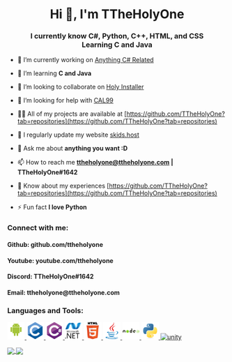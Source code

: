 <h1 align="center">Hi 👋, I'm TTheHolyOne</h1>
<h3 align="center">I currently know C#, Python, C++, HTML, and CSS<br/>Learning C and Java</h3>

- 🔭 I’m currently working on [Anything C# Related](https://github.com/TTheHolyOne?tab=repositories)

- 🌱 I’m learning **C and Java**

- 👯 I’m looking to collaborate on [Holy Installer](https://github.com/TTheHolyOne/installtemplate)

- 🤝 I’m looking for help with [CAL99](https://github.com/TTheHolyOne/CAL99)

- 👨‍💻 All of my projects are available at [https://github.com/TTheHolyOne?tab=repositories](https://github.com/TTheHolyOne?tab=repositories)

- 📝 I regularly update my website [skids.host](https://skids.host)

- 💬 Ask me about **anything you want :D**

- 📫 How to reach me **ttheholyone@ttheholyone.com | TTheHolyOne#1642**

- 📄 Know about my experiences [https://github.com/TTheHolyOne?tab=repositories](https://github.com/TTheHolyOne?tab=repositories)

- ⚡ Fun fact **I love Python**

<h3 align="left">Connect with me:</h3>
<p align="left">
<h4>Github: github.com/ttheholyone</h4>
<h4>Youtube: youtube.com/ttheholyone</h4>
<h4>Discord: TTheHolyOne#1642</h4>
<h4>Email: ttheholyone@ttheholyone.com</h4>
</p>

<h3 align="left">Languages and Tools:</h3>
<p align="left"> <a href="https://developer.android.com" target="_blank"> <img src="https://raw.githubusercontent.com/devicons/devicon/master/icons/android/android-original-wordmark.svg" alt="android" width="40" height="40"/> </a> <a href="https://www.cprogramming.com/" target="_blank"> <img src="https://raw.githubusercontent.com/devicons/devicon/master/icons/c/c-original.svg" alt="c" width="40" height="40"/> </a> <a href="https://www.w3schools.com/cs/" target="_blank"> <img src="https://raw.githubusercontent.com/devicons/devicon/master/icons/csharp/csharp-original.svg" alt="csharp" width="40" height="40"/> </a> <a href="https://dotnet.microsoft.com/" target="_blank"> <img src="https://raw.githubusercontent.com/devicons/devicon/master/icons/dot-net/dot-net-original-wordmark.svg" alt="dotnet" width="40" height="40"/> </a> <a href="https://www.w3.org/html/" target="_blank"> <img src="https://raw.githubusercontent.com/devicons/devicon/master/icons/html5/html5-original-wordmark.svg" alt="html5" width="40" height="40"/> </a> <a href="https://www.java.com" target="_blank"> <img src="https://raw.githubusercontent.com/devicons/devicon/master/icons/java/java-original.svg" alt="java" width="40" height="40"/> </a> <a href="https://nodejs.org" target="_blank"> <img src="https://raw.githubusercontent.com/devicons/devicon/master/icons/nodejs/nodejs-original-wordmark.svg" alt="nodejs" width="40" height="40"/> </a> <a href="https://www.python.org" target="_blank"> <img src="https://raw.githubusercontent.com/devicons/devicon/master/icons/python/python-original.svg" alt="python" width="40" height="40"/> </a> <a href="https://unity.com/" target="_blank"> <img src="https://www.vectorlogo.zone/logos/unity3d/unity3d-icon.svg" alt="unity" width="40" height="40"/> </a> </p>

<a href="https://github.com/anuraghazra/github-readme-stats">
  <img align="center" src="https://github-readme-stats.vercel.app/api?username=ttheholyone&show_icons=true&theme=radical" />
</a>
<a href="https://github.com/anuraghazra/convoychat">
  <img align="center" src="https://github-readme-stats.vercel.app/api/top-langs/?username=ttheholyone&langs_count=20&theme=radical" />
</a>
